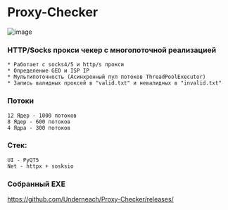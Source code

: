 # Proxy-Checker

![image](https://github.com/Underneach/Proxy-Checker/assets/137613889/cc51b568-839d-4fda-b81a-d984086caca7)


### HTTP/Socks прокси чекер с многопоточной реализацией

    * Работает с socks4/5 и http/s прокси
    * Определение GEO и ISP IP
    * Мультипоточность (Асинхронный пул потоков ThreadPoolExecutor)
    * Запись валидных проксей в "valid.txt" и невалидных в "invalid.txt"

### Потоки
    12 Ядер - 1000 потоков
    8 Ядер - 600 потоков
    4 Ядра - 300 потоков

### Стек:
    UI - PyQT5
    Net - httpx + sosksio

### Собранный EXE
https://github.com/Underneach/Proxy-Checker/releases/
